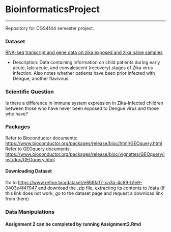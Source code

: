 # BioinformaticsProject
---
Repository for CGS4144 semester project.

### Dataset
[RNA-seq transcript and gene data on zika exposed and zika naïve samples](https://www.refine.bio/experiments/SRP192714/rna-seq-transcript-and-gene-data-on-zika-exposed-and-zika-naive-samples?ref=search)
- Description: Data containing information on child patients during early acute, late acute, and convalescent (recovery) stages of Zika virus infection. Also notes whether patients have been prior infected with Dengue, another flavivirus.
### Scientific Question
Is there a difference in immune system expression in Zika-infected children between those who have never been exposed to Dengue virus and those who have?
### Packages
Refer to Bioconductor documents:
https://www.bioconductor.org/packages/release/bioc/html/GEOquery.html
Refer to GEOquery documents:
https://www.bioconductor.org/packages/release/bioc/vignettes/GEOquery/inst/doc/GEOquery.html

#### Downloading Dataset
Go to https://www.refine.bio/dataset/e868fa17-ca3a-4c69-b1e9-0403e4f47047 and download the .zip file, extracting its contents to /data (If this link does not work, go to the dataset page and request a download link from there)

### Data Manipulations
#### Assignment 2 can be completed by running Assignment2.Rmd

